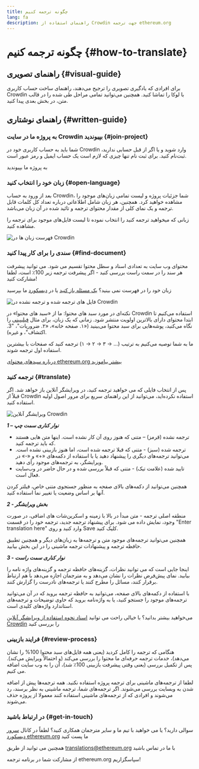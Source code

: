 ```yaml
---
title: چگونه ترجمه کنیم
lang: fa
description: راهنمای استفاده از Crowdin جهت ترجمه‌ ethereum.org
---
```


# چگونه ترجمه کنیم {#how-to-translate}

## راهنمای تصویری {#visual-guide}

برای افرادی که یادگیری تصویری را ترجیح می‌دهند، راهنمای ساخت حساب کاربری Crowdin با لوکا را تماشا کنید. همچنین می‌توانید تمامی مراحل طی شده را در قالب متن، در بخش بعدی پیدا کنید.

<YouTube id="Ii7bYhanLs4" />

## راهنمای نوشتاری {#written-guide}

### به پروژه‌ ما در سایت Crowdin بپیوندید {#join-project}

شما باید به حساب کاربری خود در Crowdin وارد شوید و یا اگر از قبل حسابی ندارید، ثبت‌نام کنید. برای ثبت نام تنها چیزی که لازم است یک حساب ایمیل و رمز عبور است.

<ButtonLink to="https://crowdin.com/project/ethereum-org/">
  به پروژه ما بپیوندید
</ButtonLink>

### زبان خود را انتخاب کنید {#open-language}

بعد از ورود به حساب Crowdin، شما جزئیات پروژه و لیست تمامی زبان‌های موجود را مشاهده خواهید کرد. همچنین، هر زبان شامل اطلاعاتی درباره تعداد کل کلمات قابل ترجمه و یک نمای کلی از مقدار محتوای ترجمه و تائید شده در آن زبان می‌باشد.

زبانی که میخواهید ترجمه کنید را انتخاب نموده تا لیست فایل‌های موجود برای ترجمه را مشاهده کنید.

![فهرست زبان ها در Crowdin](./list-of-languages.png)

### سندی را برای کار پیدا کنید {#find-document}

محتوای وب سایت به تعدادی اسناد و سطل محتوا تقسیم می شود. می توانید پیشرفت هر سند را در سمت راست بررسی کنید - اگر پیشرفت ترجمه زیر 100٪ است، لطفا مشارکت کنید!

زبان خود را در فهرست نمی بینید؟ [یک مسئله باز کنید](https://github.com/ethereum/ethereum-org-website/issues/new/choose) یا در [دیسکورد](/discord/) ما بپرسید

![فایل های ترجمه شده و ترجمه نشده در Crowdin](./crowdin-files.png)

نکته‌ای در مورد سبد های محتوا: ما از «سبد های محتوا» در Crowdin استفاده می‌کنیم تا ابتدا محتوای دارای بالاترین اولویت منتشر شود. زمانی که یک زبان، برای مثال [فیلیپینی](https://crowdin.com/project/ethereum-org/fil#) را نگاه می‌کنید، پوشه‌هایی برای سبد محتوا می‌بینید («۱. صفحه‌ خانه»، «۲. ضروریات"، "3. اکتشاف"، و غیره).

ما به شما توصیه می‌کنیم به ترتیب (... → ۳ → ۲ → ۱) ترجمه کنید که صفحات با بیشترین استفاده اول ترجمه شوند.

[درباره سبدهای محتوای ethereum.org بیشتر بیاموزید](/contributing/translation-program/content-buckets/)

### ترجمه کنید {#translate}

پس از انتخاب فایلی که می خواهید ترجمه کنید، در ویرایشگر آنلاین باز خواهد شد. اگر قبلاً از Crowdin استفاده نکرده‌اید، می‌توانید از این راهنمای سریع برای مرور اصول اولیه استفاده کنید.

![ویرایشگر آنلاین Crowdin](./online-editor.png)

**_1 – نوار کناری سمت چپ_**

- ترجمه نشده (قرمز) – متنی که هنوز روی آن کار نشده است. اینها متن هایی هستند که باید ترجمه کنید.
- ترجمه شده (سبز) - متنی که قبلا ترجمه شده است، اما هنوز بازبینی نشده است. می‌توانید ترجمه‌های دیگری را پیشنهاد دهید یا با استفاده از دکمه‌های «+» و «-» در ویرایشگر، به ترجمه‌های موجود رأی دهید.
- تایید شده (علامت تیک) - متنی که قبلاً بررسی شده و در حال حاضر در وب‌سایت فعال است.

همچنین می‌توانید از دکمه‌های بالای صفحه به منظور جستجوی متنی خاص، فیلتر کردن آنها بر اساس وضعیت یا تغییر نما استفاده کنید.

**_2 - بخش ویرایشگر_**

منطقه اصلی ترجمه - متن مبدأ در بالا با زمینه و اسکرین‌شات های اضافی، در صورت وجود، نمایش داده می شود. برای پیشنهاد ترجمه جدید، ترجمه خود را در قسمت "Enter translation here" وارد کنید و روی Save کلیک کنید.

همچنین می‌توانید ترجمه‌های موجود متن و ترجمه‌ها به زبان‌های دیگر و همچنین تطبیق حافظه ترجمه و پیشنهادات ترجمه ماشینی را در این بخش بیابید.

**_3 - نوار کناری سمت راست_**

اینجا جایی است که می توانید نظرات، گزینه‌های حافظه ترجمه و گزینه‌های واژه نامه را بیابید. نمای پیش‌فرض نظرات را نشان می‌دهد و به مترجمان اجازه می‌دهد با هم ارتباط برقرار کنند، مسائل را مطرح کنند یا ترجمه‌های نادرست را گزارش کنند.

با استفاده از دکمه‌های بالای صفحه، می‌توانید به حافظه ترجمه بروید که در آن می‌توانید ترجمه‌های موجود را جستجو کنید، یا به واژه‌نامه بروید که حاوی توضیحات و ترجمه‌های استاندارد واژه‌های کلیدی است.

می‌خواهید بیشتر بدانید؟ با خیالی راحت می توانید [اسناد نحوه استفاده از ویرایشگر آنلاین Crowdin](https://support.crowdin.com/online-editor/) را بررسی کنید

### فرایند بازبینی {#review-process}

هنگامی که ترجمه را کامل کردید (یعنی همه فایل‌های سبد محتوا 100% را نشان می‌دهد)، خدمات ترجمه حرفه‌ای ما محتوا را بررسی می‌کند (و احتمالاً ویرایش می‌کند). پس از تکمیل بررسی (یعنی وقتی پیشرفت بازبینی 100٪ شد)، آن را به وب سایت اضافه می کنیم.

<Alert variant="update">
<Emoji text=":warning:" className="text-4xl"/>
<AlertContent>
  لطفا از ترجمه‌های ماشینی برای ترجمه‌ پروژه استفاده نکنید. همه‌ ترجمه‌ها پیش از اضافه شدن به وبسایت بررسی می‌شوند. اگر ترجمه‌های شما، ترجمه‌ ماشینی به نظر برسند، رد می‌شوند و افرادی که از ترجمه‌های ماشینی استفاده کنند معمولا از پروژه حذف می‌شوند.
</AlertContent>
</Alert>

### در ارتباط باشید {#get-in-touch}

سوالی دارید؟ یا می خواهید با تیم ما و سایر مترجمان همکاری کنید؟ لطفاً در کانال [سرور دیسکورد ethereum.org](/discord/) ما پست کنید

همچنین می توانید از طریق translations@ethereum.org با ما در تماس باشید

از مشارکت شما در برنامه ترجمه ethereum.org سپاسگزاریم!
